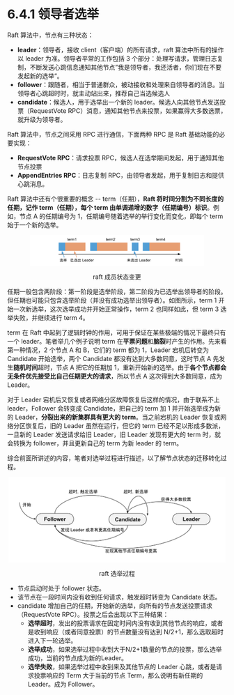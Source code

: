 # 6.4.1 领导者选举

Raft 算法中，节点有三种状态：

- **leader**：领导者，接收 client（客户端）的所有请求，raft 算法中所有的操作以 leader 为准。领导者平常的工作包括 3 个部分：处理写请求，管理日志复制，不断发送心跳信息通知其他节点”我是领导者，我还活者，你们现在不要发起新的选举“。
- **follower**：跟随者，相当于普通群众，被动接收和处理来自领导者的消息。当领导者心跳超时时，就主动站出来，推荐自己当选候选人
- **candidate**：候选人，用于选举出一个新的 leader。候选人向其他节点发送投票（RequestVote RPC）消息，通知其他节点来投票，如果赢得大多数选票，就升级为领导者。


Raft 算法中，节点之间采用 RPC 进行通信，下面两种 RPC 是 Raft 基础功能的必要实现：

- **RequestVote RPC**：请求投票 RPC，候选人在选举期间发起，用于通知其他节点投票
- **AppendEntries RPC**：日志复制 RPC，由领导者发起，用于复制日志和提供心跳消息。


Raft 算法中还有个很重要的概念 -- term（任期），**Raft 将时间分割为不同长度的任期，记作 term（任期），每个 term 由单调递增的数字（任期编号）标识**。例如，节点 A 的任期编号为 1，任期编号随着选举的举行变化而变化，即每个 term 始于一个新的选举。

<div  align="center">
	<img src="../assets/raft-term.svg" width = "400"  align=center />
	<p>raft 成员状态变更</p>
</div>

任期一般包含两阶段：第一阶段是选举阶段，第二阶段为已选举出领导者的阶段。但任期也可能只包含选举阶段（并没有成功选举出领导者）。如图所示，term 1 开始一次新选举，这次选举成功并开始正常操作，term 2 也同样如此，但 term 3 选举失败，并继续进行 term 4。

term 在 Raft 中起到了逻辑时钟的作用，可用于保证在某些极端的情况下最终只有一个 leader。笔者举几个例子说明 term 在**平票问题**和**脑裂**时产生的作用。先来看第一种情况，2 个节点 A 和 B，它们的 term 都为 1，Leader 宕机后转变为 Candidate 开始选举，两个 Candidate 都没有达到大多数同意，这时节点 A 先发生**随机时间**超时，节点 A 把它的任期加 1，重新开始新的选举。由于**各个节点都会无条件优先接受比自己任期更大的请求**，所以节点 A 这次得到大多数同意，成为 Leader。

对于 Leader 宕机后又恢复或者网络分区故障恢复后这样的情况，由于联系不上 leader，Follower 会转变成 Candidate，把自己的 term 加 1 并开始选举成为新的 Leader，**分裂出来的新集群具有更大的 term**。当之前宕机的 Leader 恢复或网络分区恢复后，旧的 Leader 虽然在运行，但它的 term 已经不足以形成多数派，一旦新的 Leader 发送请求给旧 Leader，旧 Leader 发现有更大的 term 时，就会转换为 follower，并且更新自己的 term 为新 leader 的 term。

综合前面所讲述的内容，笔者对选举过程进行描述，以了解节点状态的迁移转化过程。

<div  align="center">
	<img src="../assets/raft-election.svg" width = "500"  align=center />
	<p>raft 选举过程</p>
</div>

- 节点启动时处于 follower 状态。
- 该节点在一段时间内没有收到任何请求，触发超时转变为 Candidate 状态。
- candidate 增加自己的任期，开始新的选举，向所有的节点发送投票请求（RequestVote RPC）。投票之后会出现以下三种结果：
	- **选举超时**，发出的投票请求在固定时间内没有收到其他节点的响应，或者是收到响应（或者同意投票）的节点数量没有达到 N/2+1，那么选取超时进入下一轮选举。
	- **选举成功**，如果选举过程中收到大于N/2+1数量的节点的投票，那么选举成功，当前的节点成为新的Leader。
	- **选举失败**，如果选举过程中收到来及其他节点的 Leader 心跳，或者是请求投票响应的 Term 大于当前的节点 Term，那么说明有新任期的 Leader。成为 Follower。

